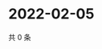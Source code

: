 # 2022-02-05

共 0 条

<!-- BEGIN WEIBO -->
<!-- 最后更新时间 Sat Feb 05 2022 09:37:19 GMT+0800 (China Standard Time) -->

<!-- END WEIBO -->
